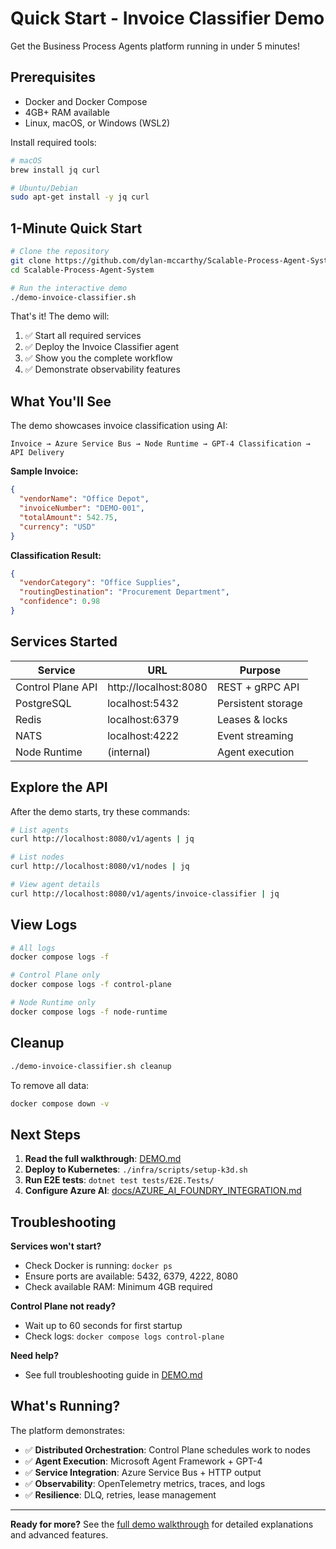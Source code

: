 # Quick Start - Invoice Classifier Demo

Get the Business Process Agents platform running in under 5 minutes!

## Prerequisites

- Docker and Docker Compose
- 4GB+ RAM available
- Linux, macOS, or Windows (WSL2)

Install required tools:
```bash
# macOS
brew install jq curl

# Ubuntu/Debian
sudo apt-get install -y jq curl
```

## 1-Minute Quick Start

```bash
# Clone the repository
git clone https://github.com/dylan-mccarthy/Scalable-Process-Agent-System.git
cd Scalable-Process-Agent-System

# Run the interactive demo
./demo-invoice-classifier.sh
```

That's it! The demo will:
1. ✅ Start all required services
2. ✅ Deploy the Invoice Classifier agent
3. ✅ Show you the complete workflow
4. ✅ Demonstrate observability features

## What You'll See

The demo showcases invoice classification using AI:

```
Invoice → Azure Service Bus → Node Runtime → GPT-4 Classification → API Delivery
```

**Sample Invoice:**
```json
{
  "vendorName": "Office Depot",
  "invoiceNumber": "DEMO-001",
  "totalAmount": 542.75,
  "currency": "USD"
}
```

**Classification Result:**
```json
{
  "vendorCategory": "Office Supplies",
  "routingDestination": "Procurement Department",
  "confidence": 0.98
}
```

## Services Started

| Service | URL | Purpose |
|---------|-----|---------|
| Control Plane API | http://localhost:8080 | REST + gRPC API |
| PostgreSQL | localhost:5432 | Persistent storage |
| Redis | localhost:6379 | Leases & locks |
| NATS | localhost:4222 | Event streaming |
| Node Runtime | (internal) | Agent execution |

## Explore the API

After the demo starts, try these commands:

```bash
# List agents
curl http://localhost:8080/v1/agents | jq

# List nodes
curl http://localhost:8080/v1/nodes | jq

# View agent details
curl http://localhost:8080/v1/agents/invoice-classifier | jq
```

## View Logs

```bash
# All logs
docker compose logs -f

# Control Plane only
docker compose logs -f control-plane

# Node Runtime only
docker compose logs -f node-runtime
```

## Cleanup

```bash
./demo-invoice-classifier.sh cleanup
```

To remove all data:
```bash
docker compose down -v
```

## Next Steps

1. **Read the full walkthrough**: [DEMO.md](DEMO.md)
2. **Deploy to Kubernetes**: `./infra/scripts/setup-k3d.sh`
3. **Run E2E tests**: `dotnet test tests/E2E.Tests/`
4. **Configure Azure AI**: [docs/AZURE_AI_FOUNDRY_INTEGRATION.md](docs/AZURE_AI_FOUNDRY_INTEGRATION.md)

## Troubleshooting

**Services won't start?**
- Check Docker is running: `docker ps`
- Ensure ports are available: 5432, 6379, 4222, 8080
- Check available RAM: Minimum 4GB required

**Control Plane not ready?**
- Wait up to 60 seconds for first startup
- Check logs: `docker compose logs control-plane`

**Need help?**
- See full troubleshooting guide in [DEMO.md](DEMO.md)

## What's Running?

The platform demonstrates:
- ✅ **Distributed Orchestration**: Control Plane schedules work to nodes
- ✅ **Agent Execution**: Microsoft Agent Framework + GPT-4
- ✅ **Service Integration**: Azure Service Bus + HTTP output
- ✅ **Observability**: OpenTelemetry metrics, traces, and logs
- ✅ **Resilience**: DLQ, retries, lease management

---

**Ready for more?** See the [full demo walkthrough](DEMO.md) for detailed explanations and advanced features.
